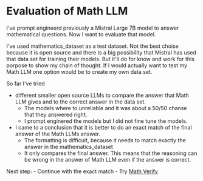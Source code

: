 # Evaluation of Math LLM

I've prompt engineerd previously a Mistral Large 7B model to answer mathematical questions. Now I want to evaluate that model. 

I've used mathematics_dataset as a test dataset. Not the best choise because it is open source and there is a big possibility that Mistral has used that data set for training their models. But it'll do for know and work for this porpose to show my chain of thought. If I would actually want to test my Math LLM one option would be to create my own data set. 

So far I've tried 
- different smaller open source LLMs to compare the answer that Math LLM gives and to the correct answer in the data set.
    - The models where to unreliable and it was about a 50/50 chanse that they answered right. 
    - I prompt enginered the models but I did not fine tune the models. 
- I came to a conclusion that it is better to do an exact match of the final answer of the Math LLMs answer. 
    - The formatting is difficult, because it needs to match exactly the answer in the mathematics_dataset
    - It only compares the final answer. This means that the reasoning can be wrong in the answer of Math LLM even if the answer is correct.

Next step:
    - Continue with the exact match 
    - Try [Math Verify](https://github.com/huggingface/Math-Verify)